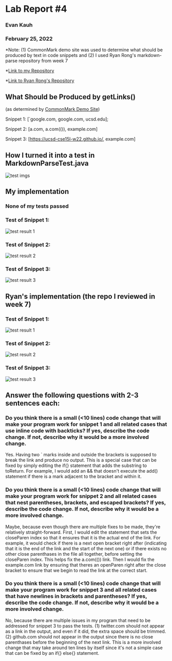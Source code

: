# Lab Report #4
### Evan Kauh
### February 25, 2022

*Note: (1) CommonMark demo site was used to determine what should be produced by text in code snippets and (2) I used Ryan Rong's markdown-parse repository from week 7

*[Link to my Repository](https://github.com/evanykauh/markdown-parse)

*[Link to Ryan Rong's Repository](https://github.com/RyanRongY/markdown-parse)


## What Should be Produced by getLinks()
(as determined by [CommonMark Demo Site](https://spec.commonmark.org/dingus/))


Snippet 1: [`google.com, google.com, ucsd.edu];

Snippet 2: [a.com, a.com(()), example.com]

Snippet 3: [https://ucsd-cse15l-w22.github.io/, example.com]

## How I turned it into a test in MarkdownParseTest.java
![test imgs](https://user-images.githubusercontent.com/94486303/155830143-6d89eff5-031c-4338-9dbc-840a7ff1de52.png)

## My implementation 
### None of my tests passed 

### Test of Snippet 1:
![test result 1](https://user-images.githubusercontent.com/94486303/155830236-6d3773d7-fd07-49a8-bc52-7b4287dda125.png)

### Test of Snippet 2:
![test result 2](https://user-images.githubusercontent.com/94486303/155830244-d2616a2b-b5a9-4325-bbce-172dbc89b18b.png)

### Test of Snippet 3:
![test result 3](https://user-images.githubusercontent.com/94486303/155830259-9b0dbcf7-24f1-4b48-ae80-7ed399e42489.png)


## Ryan's implementation (the repo I reviewed in week 7)

### Test of Snippet 1:
![test result 1](https://user-images.githubusercontent.com/94486303/155834702-46a13378-2350-45b9-a3f1-5f2871f07e4d.png)

### Test of Snippet 2:
![test result 2](https://user-images.githubusercontent.com/94486303/155834752-bb10d7a8-b50d-420a-8cf5-3811b6c3b899.png)

### Test of Snippet 3:
![test result 3](https://user-images.githubusercontent.com/94486303/155834763-e8fcfd3a-264c-4dc1-800e-32581a2b4534.png)


## Answer the following questions with 2-3 sentences each:

### Do you think there is a small (<10 lines) code change that will make your program work for snippet 1 and all related cases that use inline code with backticks? If yes, describe the code change. If not, describe why it would be a more involved change.

Yes. Having two ` marks inside and outside the brackets is supposed to break the link and produce no output. This is a special case that can be fixed by simply editing the if{} statement that adds the substring to toReturn. For example, I would add an && that doesn't execute the add() statement if there is a mark adjacent to the bracket and within it. 

### Do you think there is a small (<10 lines) code change that will make your program work for snippet 2 and all related cases that nest parentheses, brackets, and escaped brackets? If yes, describe the code change. If not, describe why it would be a more involved change.


Maybe, because even though there are multiple fixes to be made, they're relatively straight-forward. First, I would edit the statement that sets the closeParen index so that it ensures that it is the actual end of the link. For example, it would check if there is a next open bracket right after (indicating that it is the end of the link and the start of the next one) or if there exists no other close parenthases in the file all together, before setting the closeParen index. This helps fix the a.com(()) link. Then I would fix the example.com link by ensuring that theres an openParen right after the close bracket to ensure that we begin to read the link at the correct start. 

### Do you think there is a small (<10 lines) code change that will make your program work for snippet 3 and all related cases that have newlines in brackets and parentheses? If yes, describe the code change. If not, describe why it would be a more involved change.

No, because there are multiple issues in my program that need to be addressed for snippet 3 to pass the tests. (1) twitter.com should not appear as a link in the output, and even if it did, the extra space should be trimmed. (2) github.com should not appear in the output since there is no close parenthases before the beginning of the next link. This is a more involved change that may take around ten lines by itself since it's not a simple case that can be fixed by an if{} else{} statement. 